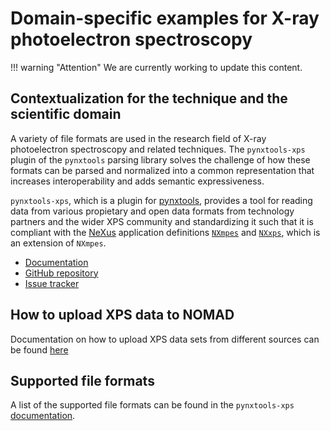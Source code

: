 # Domain-specific examples for X-ray photoelectron spectroscopy

!!! warning "Attention"
    We are currently working to update this content.

## Contextualization for the technique and the scientific domain

A variety of file formats are used in the research field of X-ray photoelectron spectroscopy and related techniques. The `pynxtools-xps` plugin of the `pynxtools` parsing library solves the challenge of how these formats can be parsed and normalized into a common representation that increases interoperability and adds semantic expressiveness.

`pynxtools-xps`, which is a plugin for [pynxtools](https://github.com/FAIRmat-NFDI/pynxtools), provides a tool for reading data from various propietary and open data formats from technology partners and the wider XPS community and standardizing it such that it is compliant with the [NeXus](https://www.nexusformat.org/) application definitions [`NXmpes`](https://fairmat-nfdi.github.io/nexus_definitions/classes/contributed_definitions/NXmpes.html) and [`NXxps`](https://fairmat-nfdi.github.io/nexus_definitions/classes/contributed_definitions/NXxps.html), which is an extension of `NXmpes`.

- [Documentation](https://fairmat-nfdi.github.io/pynxtools-xps/)
- [GitHub repository](https://github.com/FAIRmat-NFDI/pynxtools-xps/)
- [Issue tracker](https://github.com/FAIRmat-NFDI/pynxtools-xps/issues/)

## How to upload XPS data to NOMAD

Documentation on how to upload XPS data sets from different sources can be found [here](https://fairmat-nfdi.github.io/pynxtools-xps/tutorial/nomad.html)

## Supported file formats

A list of the supported file formats can be found in the `pynxtools-xps` [documentation](https://fairmat-nfdi.github.io/pynxtools-xps/).
